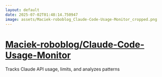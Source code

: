 ```yaml
---
layout: default
date: 2025-07-02T01:48:14.750947
image: assets/Maciek-roboblog_Claude-Code-Usage-Monitor_cropped.png
---
```


# [Maciek-roboblog/Claude-Code-Usage-Monitor](https://github.com/Maciek-roboblog/Claude-Code-Usage-Monitor)

Tracks Claude API usage, limits, and analyzes patterns
